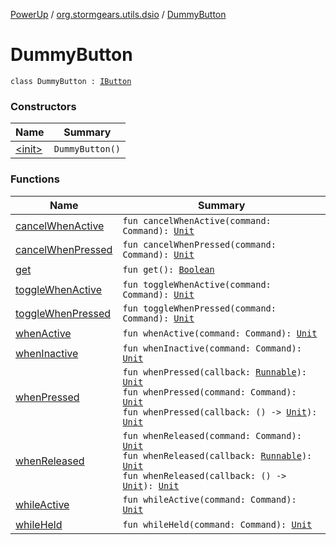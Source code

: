 [PowerUp](../../index.md) / [org.stormgears.utils.dsio](../index.md) / [DummyButton](./index.md)

# DummyButton

`class DummyButton : `[`IButton`](../-i-button/index.md)

### Constructors

| Name | Summary |
|---|---|
| [&lt;init&gt;](-init-.md) | `DummyButton()` |

### Functions

| Name | Summary |
|---|---|
| [cancelWhenActive](cancel-when-active.md) | `fun cancelWhenActive(command: Command): `[`Unit`](https://kotlinlang.org/api/latest/jvm/stdlib/kotlin/-unit/index.html) |
| [cancelWhenPressed](cancel-when-pressed.md) | `fun cancelWhenPressed(command: Command): `[`Unit`](https://kotlinlang.org/api/latest/jvm/stdlib/kotlin/-unit/index.html) |
| [get](get.md) | `fun get(): `[`Boolean`](https://kotlinlang.org/api/latest/jvm/stdlib/kotlin/-boolean/index.html) |
| [toggleWhenActive](toggle-when-active.md) | `fun toggleWhenActive(command: Command): `[`Unit`](https://kotlinlang.org/api/latest/jvm/stdlib/kotlin/-unit/index.html) |
| [toggleWhenPressed](toggle-when-pressed.md) | `fun toggleWhenPressed(command: Command): `[`Unit`](https://kotlinlang.org/api/latest/jvm/stdlib/kotlin/-unit/index.html) |
| [whenActive](when-active.md) | `fun whenActive(command: Command): `[`Unit`](https://kotlinlang.org/api/latest/jvm/stdlib/kotlin/-unit/index.html) |
| [whenInactive](when-inactive.md) | `fun whenInactive(command: Command): `[`Unit`](https://kotlinlang.org/api/latest/jvm/stdlib/kotlin/-unit/index.html) |
| [whenPressed](when-pressed.md) | `fun whenPressed(callback: `[`Runnable`](http://docs.oracle.com/javase/8/docs/api/java/lang/Runnable.html)`): `[`Unit`](https://kotlinlang.org/api/latest/jvm/stdlib/kotlin/-unit/index.html)<br>`fun whenPressed(command: Command): `[`Unit`](https://kotlinlang.org/api/latest/jvm/stdlib/kotlin/-unit/index.html)<br>`fun whenPressed(callback: () -> `[`Unit`](https://kotlinlang.org/api/latest/jvm/stdlib/kotlin/-unit/index.html)`): `[`Unit`](https://kotlinlang.org/api/latest/jvm/stdlib/kotlin/-unit/index.html) |
| [whenReleased](when-released.md) | `fun whenReleased(command: Command): `[`Unit`](https://kotlinlang.org/api/latest/jvm/stdlib/kotlin/-unit/index.html)<br>`fun whenReleased(callback: `[`Runnable`](http://docs.oracle.com/javase/8/docs/api/java/lang/Runnable.html)`): `[`Unit`](https://kotlinlang.org/api/latest/jvm/stdlib/kotlin/-unit/index.html)<br>`fun whenReleased(callback: () -> `[`Unit`](https://kotlinlang.org/api/latest/jvm/stdlib/kotlin/-unit/index.html)`): `[`Unit`](https://kotlinlang.org/api/latest/jvm/stdlib/kotlin/-unit/index.html) |
| [whileActive](while-active.md) | `fun whileActive(command: Command): `[`Unit`](https://kotlinlang.org/api/latest/jvm/stdlib/kotlin/-unit/index.html) |
| [whileHeld](while-held.md) | `fun whileHeld(command: Command): `[`Unit`](https://kotlinlang.org/api/latest/jvm/stdlib/kotlin/-unit/index.html) |
